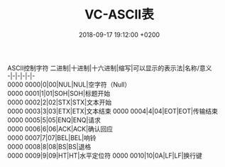﻿---
layout: post
title:  "VC-ASCII表"
date:   2018-09-17 19:12:00 +0200
categories: VC
---
ASCII控制字符
二进制|十进制|十六进制|缩写|可以显示的表示法|名称/意义   
-|-|-|-|-|-   
0000 0000|0|00|NUL|NUL|空字符（Null）  
0000 0001|1|01|SOH|SOH|标题开始  
0000 0002|2|02|STX|STX|文本开始  
0000 0003|3|03|ETX|ETX|文本结束
0000 0004|4|04|EOT|EOT|传输结束  
0000 0005|5|05|ENQ|ENQ|请求  
0000 0006|6|06|ACK|ACK|确认回应  
0000 0007|7|07|BEL|BEL|响铃  
0000 0008|8|08|BS|BS|退格  
0000 0009|9|09|HT|HT|水平定位符 
0000 0010|10|0A|LF|LF|换行键           
   
  
